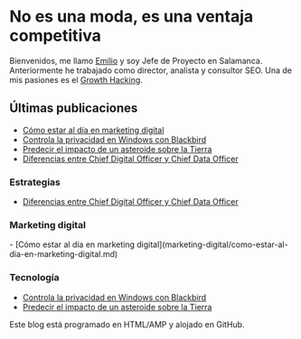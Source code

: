 # No es una moda, es una ventaja competitiva

Bienvenidos, me llamo <a href="https://emirodgar.com">Emilio</a> y soy Jefe de Proyecto en Salamanca. Anteriormente he trabajado como director, analista y consultor SEO. Una de mis pasiones es el <a href="https://emirodgar.es">Growth Hacking</a>.

<h2>Últimas publicaciones</h2>

- [Cómo estar al día en marketing digital](marketing-digital/como-estar-al-dia-en-marketing-digital.md)
- [Controla la privacidad en Windows con Blackbird](tecnologia/controla-la-privacidad-en-windows-con-blackbird.md)
- [Predecir el impacto de un asteroide sobre la Tierra](tecnologia/predecir-impacto-de-asteroide-en-la-tierra.md)
- [Diferencias entre Chief Digital Officer y Chief Data Officer](estrategia/diferencia-chief-data-officer-chief-digital-officer.md)



<h3>Estrategias</h3>

- [Diferencias entre Chief Digital Officer y Chief Data Officer](estrategia/diferencia-chief-data-officer-chief-digital-officer.html)

<h3>Marketing digital</h3>
- [Cómo estar al día en marketing digital](marketing-digital/como-estar-al-dia-en-marketing-digital.md)

<h3>Tecnología</h3>

- [Controla la privacidad en Windows con Blackbird](tecnologia/controla-la-privacidad-en-windows-con-blackbird.md)
- [Predecir el impacto de un asteroide sobre la Tierra](tecnologia/predecir-impacto-de-asteroide-en-la-tierra.md)

Este blog está programado en HTML/AMP y alojado en GitHub.
